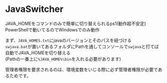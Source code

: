 # JavaSwitcher
JAVA_HOMEをコマンドのみで簡単に切り替えられるps1(動作超不安定)  
PowerShellで動いてるのでWindowsでのみ動作

まず、`JAVA_HOMES.txt`にjavaのバージョンとそのパスを紐づける  
`swjava.bat`が置いてあるフォルダにPathを通してコンソールで`swjava`と打てば自動でJAVA_HOMEを切り替える  
(Pathの一番上に`%JAVA_HOME%\bin`を入れる必要があります)

管理者権限を要求されるのは、環境変数をいじる際に必ず管理者権限が必要であるためです。
